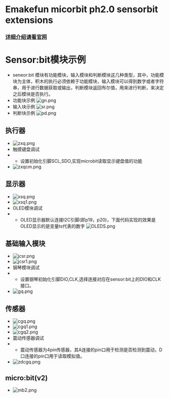 # Emakefun micorbit ph2.0 sensorbit extensions
### [详细介绍请看官网](https://emakefun-docs.readthedocs.io/zh_CN/latest/)
# Sensor:bit模块示例
- seneor:bit 模块有功能模块，输入模块和判断模块这几种类型，其中，功能模块为主体，积木的执行必须依赖于功能模块，输入模块可以得到数字或者字符串，用于进行数据获取或输出，判断模块返回布尔值，用来进行判断，来决定之后模块是否执行。
- 功能块示例
![gn.png](sensorbit/gn.png)
- 输入块示例
![sr.png](sensorbit/sr.png)
- 判断块示例
![pd.png](sensorbit/pd.png)
  
  
## 执行器
- ![zxq.png](sensorbit/zxq.png)
- 触摸键盘调试
- - 设置初始化引脚SCL,SDO,实现microbit读取显示键盘值的功能
- ![zxqcm.png](sensorbit/zxqcm.png)



## 显示器
- ![xsq.png](sensorbit/xsq.png)
- ![xsq1.png](sensorbit/xsq1.png)
- OLED模块调试
- - OLED显示器默认连接I2C引脚(即p19，p20)，下面代码实现的效果是OLED显示的是变量ts代表的数字
![OLEDS.png](sensorbit/OLEDS.png)

## 基础输入模块
- ![jcsr.png](sensorbit/jcsr.png)
- ![jcsr1.png](sensorbit/jcsr1.png)
- 钢琴模块调试
- - 设置钢琴初始化引脚DIO,CLK,选择连接对应在sensor:bit上的DIO和CLK接口。
- ![gq.png](sensorbit/gq.png)

  
## 传感器
- ![cgq.png](sensorbit/cgq.png)
- ![cgq1.png](sensorbit/cgq1.png)
- ![cgq2.png](sensorbit/cgq2.png)
- 震动传感器调试
- - 震动传感器为4pin传感器，其A连接的pin口用于检测是否检测到震动，D口连接的pin口用于读取模拟值。
- ![zdcgq.png](sensorbit/zdcgq.png)

## micro:bit(v2)
- ![mb2.png](sensorbit/mb2.png)





